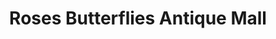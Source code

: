 ---
title: "Roses Butterflies Antique Mall"
url: /queen-city/roses-butterflies-antique-mall/
shop: Antiquitäten
---